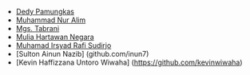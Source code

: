 - [Dedy Pamungkas](https://github.com/dedypamungkas)
- [Muhammad Nur Alim](https://github.com/Limeless04)
- [Mgs. Tabrani](https://github.com/mgstabrani)
- [Mulia Hartawan Negara](https://github.com/MuliaHartawan)
- [Muhamad Irsyad Rafi Sudirjo](https://github.com/IrsyadRafiSudirjo)
- [Sulton Ainun Nazib] (github.com/inun7)
- [Kevin Haffizzana Untoro Wiwaha] (https://github.com/kevinwiwaha)